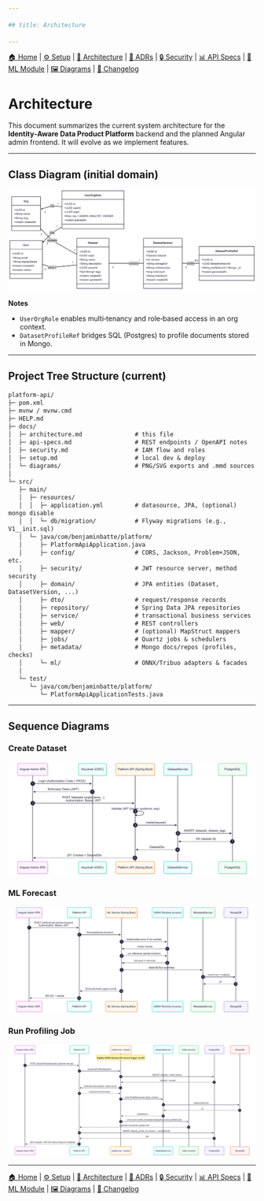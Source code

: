 ```yaml
---

## title: Architecture

---
```


[🏠 Home](index.md) | [⚙ Setup](setup.md) | [📐 Architecture](architecture.md) | [📜 ADRs](ADRs) | [🔒 Security](security.md) | [📊 API Specs](api-specs.md) | [🤖 ML Module](ml-module.md) | [🖼 Diagrams](diagrams.md) | [📝 Changelog](CHANGELOG.md)

# Architecture

This document summarizes the current system architecture for the **Identity‑Aware Data Product Platform** backend and the planned Angular admin frontend. It will evolve as we implement features.

---

## Class Diagram (initial domain)

![Domain Class Diagram](diagrams/domain.png)

**Notes**

* `UserOrgRole` enables multi‑tenancy and role‑based access in an org context.
* `DatasetProfileRef` bridges SQL (Postgres) to profile documents stored in Mongo.

---

## Project Tree Structure (current)

```text
platform-api/
├─ pom.xml
├─ mvnw / mvnw.cmd
├─ HELP.md
├─ docs/
│  ├─ architecture.md               # this file
│  ├─ api-specs.md                  # REST endpoints / OpenAPI notes
│  ├─ security.md                   # IAM flow and roles
│  ├─ setup.md                      # local dev & deploy
│  └─ diagrams/                     # PNG/SVG exports and .mmd sources
│
└─ src/
   ├─ main/
   │  ├─ resources/
   │  │  ├─ application.yml         # datasource, JPA, (optional) mongo disable
   │  │  └─ db/migration/           # Flyway migrations (e.g., V1__init.sql)
   │  └─ java/com/benjaminbatte/platform/
   │     ├─ PlatformApiApplication.java
   │     ├─ config/                 # CORS, Jackson, Problem+JSON, etc.
   │     ├─ security/               # JWT resource server, method security
   │     ├─ domain/                 # JPA entities (Dataset, DatasetVersion, ...)
   │     ├─ dto/                    # request/response records
   │     ├─ repository/             # Spring Data JPA repositories
   │     ├─ service/                # transactional business services
   │     ├─ web/                    # REST controllers
   │     ├─ mapper/                 # (optional) MapStruct mappers
   │     ├─ jobs/                   # Quartz jobs & schedulers
   │     ├─ metadata/               # Mongo docs/repos (profiles, checks)
   │     └─ ml/                     # ONNX/Tribuo adapters & facades
   │
   └─ test/
      └─ java/com/benjaminbatte/platform/
         └─ PlatformApiApplicationTests.java
```

---

## Sequence Diagrams

### Create Dataset

![Create Dataset Sequence](diagrams/create_dataset.png)

### ML Forecast

![ML Forecast Sequence](diagrams/ml_forecast.png)

### Run Profiling Job

![Run Profiling Job Sequence](diagrams/run_profilling_job.png)

---

[🏠 Home](index.md) | [⚙ Setup](setup.md) | [📐 Architecture](architecture.md) | [📜 ADRs](ADRs) | [🔒 Security](security.md) | [📊 API Specs](api-specs.md) | [🤖 ML Module](ml-module.md) | [🖼 Diagrams](diagrams.md) | [📝 Changelog](CHANGELOG.md)
